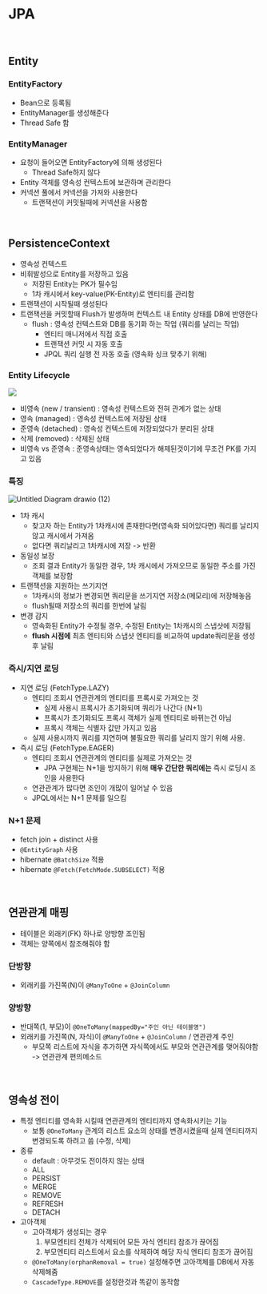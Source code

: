 # JPA

<br>

## Entity

### EntityFactory

- Bean으로 등록됨
- EntityManager를 생성해준다
- Thread Safe 함

### EntityManager

- 요청이 들어오면 EntityFactory에 의해 생성된다
    - Thread Safe하지 않다
- Entity 객체를 영속성 컨텍스트에 보관하며 관리한다
- 커넥션 풀에서 커넥션을 가져와 사용한다
    - 트랜잭션이 커밋될때에 커넥션을 사용함

<br>

## PersistenceContext

- 영속성 컨텍스트
- 비휘발성으로 Entity를 저장하고 있음
    - 저장된 Entity는 PK가 필수임
    - 1차 캐시에서 key-value(PK-Entity)로 엔티티를 관리함
- 트랜잭션이 시작될때 생성된다
- 트랜잭션을 커밋할때 Flush가 발생하며 컨텍스트 내 Entity 상태를 DB에 반영한다
    - flush : 영속성 컨텍스트와 DB를 동기화 하는 작업 (쿼리를 날리는 작업)
        - 엔티티 매니저에서 직접 호출
        - 트랜잭션 커밋 시 자동 호출
        - JPQL 쿼리 실행 전 자동 호출 (영속화 싱크 맞추기 위해)

### Entity Lifecycle

![](https://user-images.githubusercontent.com/71180414/135151490-bbe4fd80-2f81-4e97-abae-f88187944c9f.png)

- 비영속 (new / transient) : 영속성 컨텍스트와 전혀 관계가 없는 상태
- 영속 (managed) : 영속성 컨텍스트에 저장된 상태
- 준영속 (detached) : 영속성 컨텍스트에 저장되었다가 분리된 상태
- 삭제 (removed) : 삭제된 상태
- 비영속 vs 준영속 : 준영속상태는 영속되었다가 해제된것이기에 무조건 PK를 가지고 있음 

### 특징

![Untitled Diagram drawio (12)](https://user-images.githubusercontent.com/71180414/158986407-862be52f-aeab-4579-b14f-93d8bc01d0d9.png)

- 1차 캐시
    - 찾고자 하는 Entity가 1차캐시에 존재한다면(영속화 되어있다면) 쿼리를 날리지 않고 캐시에서 가져옴
    - 없다면 쿼리날리고 1차캐시에 저장 -> 반환
- 동일성 보장
    - 조회 결과 Entity가 동일한 경우, 1차 캐시에서 가져오므로 동일한 주소를 가진 객체를 보장함
- 트랜잭션을 지원하는 쓰기지연
    - 1차캐시의 정보가 변경되면 쿼리문을 쓰기지연 저장소(메모리)에 저장해놓음
    - flush될때 저장소의 쿼리를 한번에 날림
- 변경 감지
    - 영속화된 Entity가 수정될 경우, 수정된 Entity는 1차캐시의 스냅샷에 저장됨
    - **flush 시점에** 최초 엔티티와 스냅샷 엔티티를 비교하여 update쿼리문을 생성 후 날림

### 즉시/지연 로딩

- 지연 로딩 (FetchType.LAZY)
    - 엔티티 조회시 연관관계의 엔티티를 프록시로 가져오는 것
        - 실제 사용시 프록시가 초기화되며 쿼리가 나간다 (N+1)
        - 프록시가 초기화되도 프록시 객체가 실제 엔티티로 바뀌는건 아님
        - 프록시 객체는 식별자 값만 가지고 있음
    - 실제 사용시까지 쿼리를 지연하며 불필요한 쿼리를 날리지 않기 위해 사용. 
- 즉시 로딩 (FetchType.EAGER)
    - 엔티티 조회시 연관관계의 엔티티를 실제로 가져오는 것
        - JPA 구현체는 N+1을 방지하기 위해 **매우 간단한 쿼리에는** 즉시 로딩시 조인을 사용한다
    - 연관관계가 많다면 조인이 개많이 일어날 수 있음
    - JPQL에서는 N+1 문제를 일으킴

### N+1 문제

- fetch join + distinct 사용
- `@EntityGraph` 사용
- hibernate `@BatchSize` 적용
- hibernate `@Fetch(FetchMode.SUBSELECT)` 적용

<br>

## 연관관계 매핑

- 테이블은 외래키(FK) 하나로 양방향 조인됨
- 객체는 양쪽에서 참조해줘야 함

### 단방향

- 외래키를 가진쪽(N)이 `@ManyToOne` + `@JoinColumn` 

### 양방향

- 반대쪽(1, 부모)이 `@OneToMany(mappedBy="주인 아닌 테이블명")`
- 외래키를 가진쪽(N, 자식)이 `@ManyToOne` + `@JoinColumn` / 연관관계 주인
    - 부모쪽 리스트에 자식을 추가하면 자식쪽에서도 부모와 연관관계를 맺어줘야함 -> 연관관계 편의메소드

<br>

## 영속성 전이

- 특정 엔티티를 영속화 시킬때 연관관계의 엔티티까지 영속화시키는 기능
    - 보통 `@OneToMany` 관계의 리스트 요소의 상태를 변경시켰을때 실제 엔티티까지 변경되도록 하려고 씀 (수정, 삭제)
- 종류
    - default : 아무것도 전이하지 않는 상태
    - ALL
    - PERSIST
    - MERGE
    - REMOVE
    - REFRESH
    - DETACH
- 고아객체 
    - 고아객체가 생성되는 경우
        1. 부모엔티티 전체가 삭제되어 모든 자식 엔티티 참조가 끊어짐
        2. 부모엔티티 리스트에서 요소를 삭제하여 해당 자식 엔티티 참조가 끊어짐
    - `@OneToMany(orphanRemoval = true)` 설정해주면 고아객체를 DB에서 자동 삭제해줌
    - `CascadeType.REMOVE`를 설정한것과 똑같이 동작함

<br>
